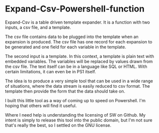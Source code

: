 # Expand-Csv-Powershell-function
Expand-Csv is a table driven template expander. It is a function with two inputs, a csv file, and a template.  

The csv file contains data to be plugged into the template when an expansion is produced.  The csv file has one record for each expansion to be generated and one field for each variable in the template.

The second input is a template.  In this context, a template is plain text with embedded variables.  The variables will be replaced by values drawn from the csv file.  The text itself can be in a language like SQL or HTML.  With certain limitations, it can even be in PS1 itself.

The idea is to produce a very simple tool that can be used in a wide range of situations,  where the data stream is easily reduced to csv format.  The template then provide the form that the data should take on.

I built this little tool as a way of coming up to speed on Powershell.  I'm hoping that others will find it useful.

Where I need help is understanding the licensing of SW on Github.  My intent is simply to release this tool into the public domain,  but I'm not sure that's really the best, so  I settled on the GNU license.

